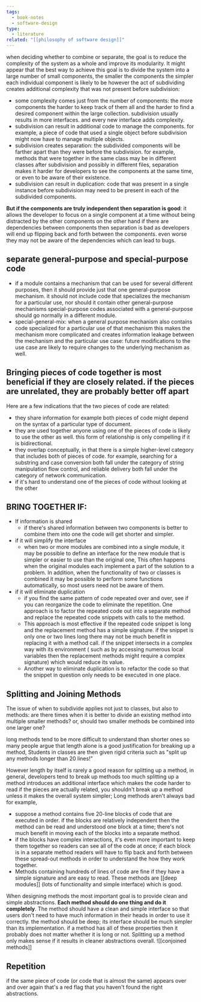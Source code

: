 ```yaml
---
tags:
  - book-notes
  - software-design
type:
  - literature
related: "[[philosophy of software design]]"
---
```

when deciding whether to combine or separate, the goal is to reduce the complexity of the system as a whole and improve its modularity.
It might appear that the best way to achieve this goal is to divide the system into a large number of small components, the smaller the components the simpler each individual component is likely to be however the act of subdividing creates additional complexity that was not present before subdivision:
- some complexity comes just from the number of components: the more components the harder to keep track of them all and the harder to find a desired component within the large collection. subdivision usually results in more interfaces. and every new interface adds complexity.
- subdivision can result in additional code to manage the components. for example, a piece of code that used a single object before subdivision might now have to manage multiple objects.
- subdivision creates separation: the subdivided components will be farther apart than they were before the subdivision. for example, methods that were together in the same class may be in different classes after subdivision and possibly in different files, separation makes it harder for developers to see the components at the same time, or even to be aware of their existence.
- subdivision can result in duplication: code that was present in a single instance before subdivision may need to be present in each of the subdivided components.

**But if the components are truly independent then separation is good**: it allows the developer to focus on a single component at a time without being distracted by the other components on the other hand if there are dependencies between components then separation is bad as developers will end up flipping back and forth between the components. even worse they may not be aware of the dependencies which can lead to bugs.

## separate general-purpose and special-purpose code
- if a module contains a mechanism that can be used for several different purposes, then it should provide just that one general-purpose mechanism. it should not include code that specializes the mechanism for a particular use, nor should it contain other general-purpose mechanisms special-purpose codes associated with a general-purpose should go normally in a different module.
- special-general-mix: when a general purpose mechanism also contains code specialized for a particular use of that mechanism this makes the mechanism more complicated and creates information leakage between the mechanism and the particular use case: future modifications to the use case are likely to require changes to the underlying mechanism as well.

## Bringing pieces of code together is most beneficial if they are closely related. if the pieces are unrelated, they are probably better off apart
Here are a few indications that the two pieces of code are related:
- they share information for example both pieces of code might depend on the syntax of a particular type of document.
- they are used together anyone using one of the pieces of code is likely to use the other as well. this form of relationship is only compelling if it is bidirectional.
- they overlap conceptually, in that there is a simple higher-level category that includes both of pieces of code. for example, searching for a substring and case conversion both fall under the category of string manipulation flow control, and reliable delivery both fall under the category of network communication.
- if it's hard to understand one of the pieces of code without looking at the other

## BRING TOGETHER IF:
- If information is shared
	- if there's shared information between two components is better to combine them into one the code will get shorter and simpler.
- if it will simplify the interface
	- when two or more modules are combined into a single module, it may be possible to define an interface for the new module that is simpler or easier to use than the original one, This often happens when the original modules each implement a part of the solution to a problem. In addition, when the functionality of two or classes is combined it may be possible to perform some functions automatically, so most users need not be aware of them.
- if it will eliminate duplication
	- if you find the same pattern of code repeated over and over, see if you can reorganize the code to eliminate the repetition. One approach is to factor the repeated code out into a separate method and replace the repeated code snippets with calls to the method.
	- This approach is most effective if the repeated code snippet is long and the replacement method has a simple signature. if the snippet is only one or two lines long there may not be much benefit in replacing it with a method call. if the snippet intersects in a complex way with its environment ( such as by accessing numerous local variables then the replacement methods might require a complex signature) which would reduce its value.
	- Another way to eliminate duplication is to refactor the code so that the snippet in question only needs to be executed in one place.
## Splitting and Joining Methods

The issue of when to subdivide applies not just to classes, but also to methods: are there times when it is better to divide an existing method into multiple smaller methods? or, should two smaller methods be combined into one larger one?

long methods tend to be more difficult to understand than shorter ones so many people argue that length alone is a good justification for breaking up a method, Students in classes are then given rigid criteria such as "split up any methods longer than 20 lines!"

However length by itself is rarely a good reason for splitting up a method, in general, developers tend to break up methods too much splitting up a method introduces an additional interface which makes the code harder to read if the pieces are actually related, you shouldn't break up a method unless it makes the overall system simpler;
Long methods aren't always bad for example,
- suppose a method contains five 20-line blocks of code that are executed in order. if the blocks are relatively independent then the method can be read and understood one block at a time; there's not much benefit in moving each of the blocks into a separate method.
- if the blocks have complex interactions, it's even more important to keep them together so readers can see all of the code at once; if each block is in a separate method readers will have to flip back and forth between these spread-out methods in order to understand the how they work together.
- Methods containing hundreds of lines of code are fine if they have a simple signature and are easy to read. These methods are [[deep modules]] (lots of functionality and simple interface) which is good.

When designing methods the most important goal is to provide clean and simple abstractions. **Each method should do one thing and do it completely**. The method should have a clean and simple interface so that users don't need to have much information in their heads in order to use it correctly. the method should be deep; its interface should be much simpler than its implementation. if a method has all of these properties then it probably does not matter whether it is long or not.
Splitting up a method only makes sense if it results in cleaner abstractions overall.
![[conjoined methods]]

## Repetition
if the same piece of code (or code that is almost the same) appears over and over again that's a red flag that you haven't found the right abstractions.
